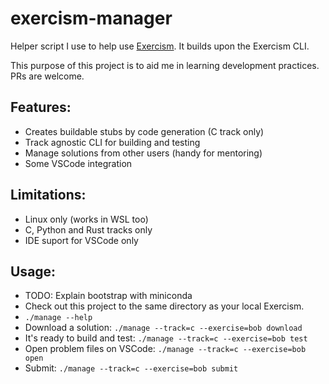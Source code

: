 # exercism-manager

Helper script I use to help use [Exercism](https://exercism.org/). It builds upon the Exercism CLI.

This purpose of this project is to aid me in learning development practices. PRs are welcome.

## Features:

- Creates buildable stubs by code generation (C track only)
- Track agnostic CLI for building and testing
- Manage solutions from other users (handy for mentoring)
- Some VSCode integration

## Limitations:

- Linux only (works in WSL too)
- C, Python and Rust tracks only
- IDE suport for VSCode only

## Usage:

- TODO: Explain bootstrap with miniconda
- Check out this project to the same directory as your local Exercism.
- `./manage --help`
- Download a solution: `./manage --track=c --exercise=bob download`
- It's ready to build and test: `./manage --track=c --exercise=bob test`
- Open problem files on VSCode: `./manage --track=c --exercise=bob open`
- Submit: `./manage --track=c --exercise=bob submit`
